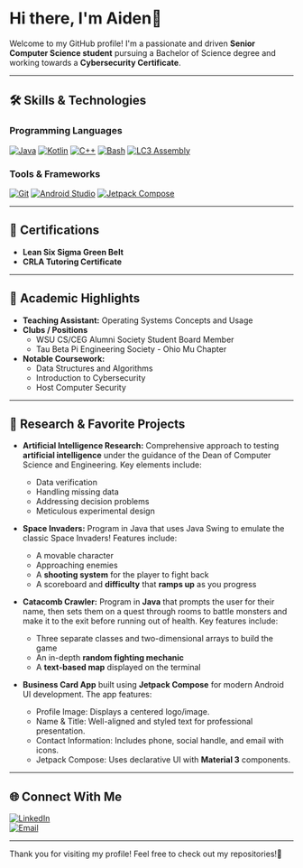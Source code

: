 # Hi there, I'm Aiden👋

Welcome to my GitHub profile! I'm a passionate and driven **Senior Computer Science student** pursuing a Bachelor of Science degree and working towards a **Cybersecurity Certificate**. 

---

## 🛠 Skills & Technologies

### Programming Languages
[![Java](https://img.shields.io/badge/Java-ED8B00?style=for-the-badge&logo=java&logoColor=white)](https://www.java.com)
[![Kotlin](https://img.shields.io/badge/Kotlin-0095D5?style=for-the-badge&logo=kotlin&logoColor=white)](https://kotlinlang.org)
[![C++](https://img.shields.io/badge/C++-00599C?style=for-the-badge&logo=cplusplus&logoColor=white)](https://isocpp.org)
[![Bash](https://img.shields.io/badge/Bash-4EAA25?style=for-the-badge&logo=gnu-bash&logoColor=white)](https://www.gnu.org/software/bash/)
[![LC3 Assembly](https://img.shields.io/badge/LC3_Assembly-gray?style=for-the-badge)](https://en.wikipedia.org/wiki/Little_Computer_3)

### Tools & Frameworks
[![Git](https://img.shields.io/badge/Git-F05032?style=for-the-badge&logo=git&logoColor=white)](https://git-scm.com)
[![Android Studio](https://img.shields.io/badge/Android%20Studio-3DDC84?style=for-the-badge&logo=android-studio&logoColor=white)](https://developer.android.com/studio)
[![Jetpack Compose](https://img.shields.io/badge/Jetpack%20Compose-4285F4?style=for-the-badge&logo=android&logoColor=white)](https://developer.android.com/jetpack/compose)

---

## 🌟 Certifications
- **Lean Six Sigma Green Belt**
- **CRLA Tutoring Certificate**

---

## 📘 Academic Highlights
- **Teaching Assistant:** Operating Systems Concepts and Usage
- **Clubs / Positions**
  - WSU CS/CEG Alumni Society Student Board Member
  - Tau Beta Pi Engineering Society - Ohio Mu Chapter
- **Notable Coursework:**  
  - Data Structures and Algorithms  
  - Introduction to Cybersecurity  
  - Host Computer Security

---

## 🧠 Research & Favorite Projects
- **Artificial Intelligence Research:** Comprehensive approach to testing **artificial intelligence** under the guidance of the Dean of Computer Science and Engineering. Key elements include:
  - Data verification
  - Handling missing data
  - Addressing decision problems
  - Meticulous experimental design

- **Space Invaders:** Program in Java that uses Java Swing to emulate the classic Space Invaders! Features include:
  - A movable character
  - Approaching enemies
  - A **shooting system** for the player to fight back
  - A scoreboard and **difficulty** that **ramps up** as you progress

- **Catacomb Crawler:** Program in **Java** that prompts the user for their name, then sets them on a quest through rooms to battle monsters and make it to the exit before running out of health. Key features include:
  - Three separate classes and two-dimensional arrays to build the game
  - An in-depth **random fighting mechanic**
  - A **text-based map** displayed on the terminal

- **Business Card App**  built using **Jetpack Compose** for modern Android UI development. The app features: 
  - Profile Image: Displays a centered logo/image.
  - Name & Title: Well-aligned and styled text for professional presentation.
  - Contact Information: Includes phone, social handle, and email with icons.
  - Jetpack Compose: Uses declarative UI with **Material 3** components.

---

## 🌐 Connect With Me
[![LinkedIn](https://img.shields.io/badge/LinkedIn-0A66C2?style=for-the-badge&logo=linkedin&logoColor=white)](https://www.linkedin.com/in/aiden-cox-445627273/)  
[![Email](https://img.shields.io/badge/iCloud-3693F3?style=for-the-badge&logo=icloud&logoColor=white)](mailto:aiden.cox04@icloud.com)

---

Thank you for visiting my profile! Feel free to check out my repositories!🚀
